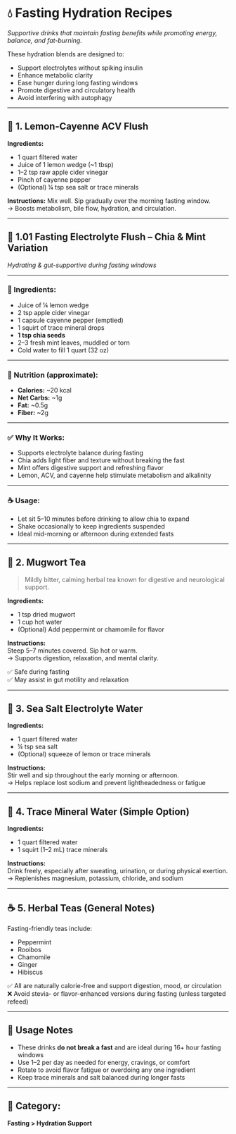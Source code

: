 # 💧 Fasting Hydration Recipes  
*Supportive drinks that maintain fasting benefits while promoting energy, balance, and fat-burning.*

These hydration blends are designed to:
- Support electrolytes without spiking insulin  
- Enhance metabolic clarity  
- Ease hunger during long fasting windows  
- Promote digestive and circulatory health  
- Avoid interfering with autophagy  

---

## 🧪 1. Lemon-Cayenne ACV Flush

**Ingredients:**
- 1 quart filtered water  
- Juice of 1 lemon wedge (~1 tbsp)  
- 1–2 tsp raw apple cider vinegar  
- Pinch of cayenne pepper  
- (Optional) ¼ tsp sea salt or trace minerals

**Instructions:**
Mix well. Sip gradually over the morning fasting window.  
→ Boosts metabolism, bile flow, hydration, and circulation.

---
## 🧪 1.01 Fasting Electrolyte Flush – Chia & Mint Variation  
*Hydrating & gut-supportive during fasting windows*

---

### 🥤 Ingredients:
- Juice of ¼ lemon wedge  
- 2 tsp apple cider vinegar  
- 1 capsule cayenne pepper (emptied)  
- 1 squirt of trace mineral drops  
- **1 tsp chia seeds**  
- 2–3 fresh mint leaves, muddled or torn  
- Cold water to fill 1 quart (32 oz)

---

### 🧾 Nutrition (approximate):
- **Calories:** ~20 kcal  
- **Net Carbs:** ~1g  
- **Fat:** ~0.5g  
- **Fiber:** ~2g  

---

### ✅ Why It Works:
- Supports electrolyte balance during fasting  
- Chia adds light fiber and texture without breaking the fast  
- Mint offers digestive support and refreshing flavor  
- Lemon, ACV, and cayenne help stimulate metabolism and alkalinity

---

### ☕ Usage:
- Let sit 5–10 minutes before drinking to allow chia to expand  
- Shake occasionally to keep ingredients suspended  
- Ideal mid-morning or afternoon during extended fasts

---

## 🌿 2. Mugwort Tea  
> Mildly bitter, calming herbal tea known for digestive and neurological support.

**Ingredients:**
- 1 tsp dried mugwort  
- 1 cup hot water  
- (Optional) Add peppermint or chamomile for flavor

**Instructions:**  
Steep 5–7 minutes covered. Sip hot or warm.  
→ Supports digestion, relaxation, and mental clarity.

✅ Safe during fasting  
✅ May assist in gut motility and relaxation

---

## 🧂 3. Sea Salt Electrolyte Water

**Ingredients:**
- 1 quart filtered water  
- ¼ tsp sea salt  
- (Optional) squeeze of lemon or trace minerals

**Instructions:**  
Stir well and sip throughout the early morning or afternoon.  
→ Helps replace lost sodium and prevent lightheadedness or fatigue

---

## 🧘 4. Trace Mineral Water (Simple Option)

**Ingredients:**
- 1 quart filtered water  
- 1 squirt (1–2 mL) trace minerals

**Instructions:**  
Drink freely, especially after sweating, urination, or during physical exertion.  
→ Replenishes magnesium, potassium, chloride, and sodium

---

## ☕ 5. Herbal Teas (General Notes)

Fasting-friendly teas include:
- Peppermint  
- Rooibos  
- Chamomile  
- Ginger  
- Hibiscus  

✅ All are naturally calorie-free and support digestion, mood, or circulation  
❌ Avoid stevia- or flavor-enhanced versions during fasting (unless targeted refeed)

---

## 🔄 Usage Notes

- These drinks **do not break a fast** and are ideal during 16+ hour fasting windows  
- Use 1–2 per day as needed for energy, cravings, or comfort  
- Rotate to avoid flavor fatigue or overdoing any one ingredient  
- Keep trace minerals and salt balanced during longer fasts  

---

## 🧾 Category:  
**Fasting > Hydration Support**
